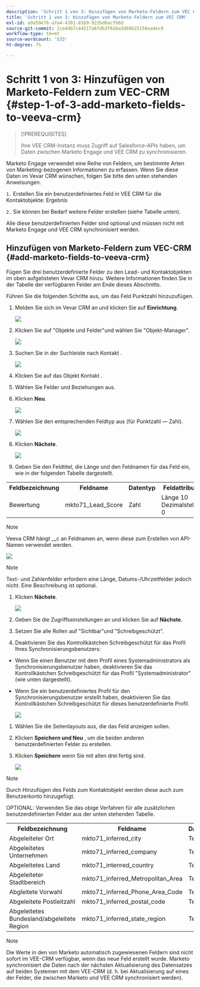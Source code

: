 ```yaml
---
description: 'Schritt 1 von 3: Hinzufügen von Marketo-Feldern zum VEC CRM - Marketo-Dokumente - Produktdokumentation'
title: 'Schritt 1 von 3: Hinzufügen von Marketo-Feldern zum VEC CRM'
exl-id: a9a59e76-a7a4-4391-8169-922bd6acfb6d
source-git-commit: 2ce44b7c44517a6fdb3f616a3d69b25158ea4ec9
workflow-type: tm+mt
source-wordcount: '533'
ht-degree: 7%

---
```


# Schritt 1 von 3: Hinzufügen von Marketo-Feldern zum VEC-CRM {#step-1-of-3-add-marketo-fields-to-veeva-crm}

>[!PREREQUISITES]
>
>Ihre VEE CRM-Instanz muss Zugriff auf Salesforce-APIs haben, um Daten zwischen Marketo Engage und VEE CRM zu synchronisieren.

Marketo Engage verwendet eine Reihe von Feldern, um bestimmte Arten von Marketing-bezogenen Informationen zu erfassen. Wenn Sie diese Daten im Vevar CRM wünschen, folgen Sie bitte den unten stehenden Anweisungen.

`1.` Erstellen Sie ein benutzerdefiniertes Feld in VEE CRM für die Kontaktobjekte: Ergebnis

`2.` Sie können bei Bedarf weitere Felder erstellen (siehe Tabelle unten).

Alle diese benutzerdefinierten Felder sind optional und müssen nicht mit Marketo Engage und VEE CRM synchronisiert werden.

## Hinzufügen von Marketo-Feldern zum VEC-CRM {#add-marketo-fields-to-veeva-crm}

Fügen Sie drei benutzerdefinierte Felder zu den Lead- und Kontaktobjekten im oben aufgelisteten Vevar CRM hinzu. Weitere Informationen finden Sie in der Tabelle der verfügbaren Felder am Ende dieses Abschnitts.

Führen Sie die folgenden Schritte aus, um das Feld Punktzahl hinzuzufügen.

1. Melden Sie sich im Vevar CRM an und klicken Sie auf **Einrichtung**.

   ![](assets/step-1-of-3-add-marketo-fields-1.png)

1. Klicken Sie auf &quot;Objekte und Felder&quot;und wählen Sie &quot;Objekt-Manager&quot;.

   ![](assets/step-1-of-3-add-marketo-fields-2.png)

1. Suchen Sie in der Suchleiste nach Kontakt .

   ![](assets/step-1-of-3-add-marketo-fields-3.png)

1. Klicken Sie auf das Objekt Kontakt .

1. Wählen Sie Felder und Beziehungen aus.

1. Klicken **Neu**.

   ![](assets/step-1-of-3-add-marketo-fields-4.png)

1. Wählen Sie den entsprechenden Feldtyp aus (für Punktzahl — Zahl).

   ![](assets/step-1-of-3-add-marketo-fields-5.png)

1. Klicken **Nächste**.

   ![](assets/step-1-of-3-add-marketo-fields-6.png)

1. Geben Sie den Feldtitel, die Länge und den Feldnamen für das Feld ein, wie in der folgenden Tabelle dargestellt.

<table>
 <tbody>
  <tr>
   <th>Feldbezeichnung
   <th>Feldname
   <th>Datentyp
   <th>Feldattribute
  </tr>
  <tr>
   <td>Bewertung</td>
   <td>mkto71_Lead_Score</td>
   <td>Zahl</td>
   <td>Länge 10<br/>
Dezimalstellen 0</td>
  </tr>
 </tbody>
</table>

>[!NOTE]
>
>Veeva CRM hängt __c an Feldnamen an, wenn diese zum Erstellen von API-Namen verwendet werden.

![](assets/step-1-of-3-add-marketo-fields-7.png)

>[!NOTE]
>
>Text- und Zahlenfelder erfordern eine Länge, Datums-/Uhrzeitfelder jedoch nicht. Eine Beschreibung ist optional.

1. Klicken **Nächste**.

   ![](assets/step-1-of-3-add-marketo-fields-8.png)

1. Geben Sie die Zugriffseinstellungen an und klicken Sie auf **Nächste**.

1. Setzen Sie alle Rollen auf &quot;Sichtbar&quot;und &quot;Schreibgeschützt&quot;.

1. Deaktivieren Sie das Kontrollkästchen Schreibgeschützt für das Profil Ihres Synchronisierungsbenutzers:

* Wenn Sie einen Benutzer mit dem Profil eines Systemadministrators als Synchronisierungsbenutzer haben, deaktivieren Sie das Kontrollkästchen Schreibgeschützt für das Profil &quot;Systemadministrator&quot;(wie unten dargestellt).
* Wenn Sie ein benutzerdefiniertes Profil für den Synchronisierungsbenutzer erstellt haben, deaktivieren Sie das Kontrollkästchen Schreibgeschützt für dieses benutzerdefinierte Profil.

   ![](assets/step-1-of-3-add-marketo-fields-9.png)

1. Wählen Sie die Seitenlayouts aus, die das Feld anzeigen sollen.

1. Klicken **Speichern und Neu** , um die beiden anderen benutzerdefinierten Felder zu erstellen.

1. Klicken **Speichern** wenn Sie mit allen drei fertig sind.

   ![](assets/step-1-of-3-add-marketo-fields-10.png)

>[!NOTE]
>
>Durch Hinzufügen des Felds zum Kontaktobjekt werden diese auch zum Benutzerkonto hinzugefügt.

OPTIONAL: Verwenden Sie das obige Verfahren für alle zusätzlichen benutzerdefinierten Felder aus der unten stehenden Tabelle.

<table>
 <tbody>
  <tr>
   <th>Feldbezeichnung
   <th>Feldname
   <th>Datentyp
   <th>Feldattribute
  </tr>
  <tr>
   <td>Abgeleiteter Ort</td>
   <td>mkto71_inferred_city</td>
   <td>Text</td>
   <td>Länge 255</td>
  </tr>
  <tr>
   <td>Abgeleitetes Unternehmen</td>
   <td>mkto71_inferred_company</td>
   <td>Text</td>
   <td>Länge 255</td>
  </tr>
  <tr>
   <td>Abgeleitetes Land</td>
   <td>mkto71_intenred_country</td>
   <td>Text</td>
   <td>Länge 255</td>
  </tr>
  <tr>
   <td>Abgeleiteter Stadtbereich</td>
   <td>mkto71_inferred_Metropolitan_Area</td>
   <td>Text</td>
   <td>Länge 255</td>
  </tr>
  <tr>
   <td>Abgleitete Vorwahl</td>
   <td>mkto71_inferred_Phone_Area_Code</td>
   <td>Text</td>
   <td>Länge 255</td>
  </tr>
  <tr>
   <td>Abgeleitete Postleitzahl</td>
   <td>mkto71_inferred_postal_code</td>
   <td>Text</td>
   <td>Länge 255</td>
  </tr>
  <tr>
   <td>Abgeleitetes Bundesland/abgeleitete Region</td>
   <td>mkto71_inferred_state_region</td>
   <td>Text</td>
   <td>Länge 255</td>
  </tr>
 </tbody>
</table>

>[!NOTE]
>
>Die Werte in den von Marketo automatisch zugewiesenen Feldern sind nicht sofort im VEE-CRM verfügbar, wenn das neue Feld erstellt wurde. Marketo synchronisiert die Daten nach der nächsten Aktualisierung des Datensatzes auf beiden Systemen mit dem VEE-CRM (d. h. bei Aktualisierung auf eines der Felder, die zwischen Marketo und VEE CRM synchronisiert werden).
